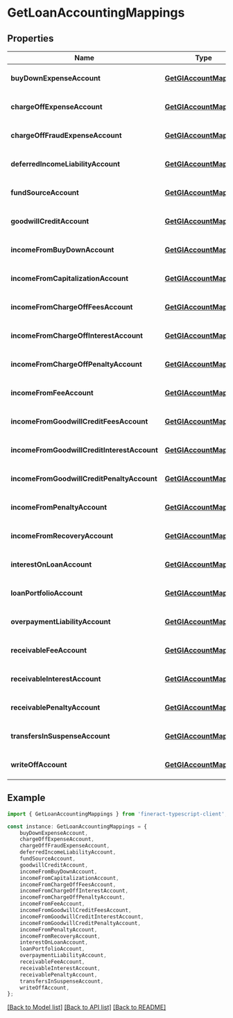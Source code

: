 # GetLoanAccountingMappings


## Properties

Name | Type | Description | Notes
------------ | ------------- | ------------- | -------------
**buyDownExpenseAccount** | [**GetGlAccountMapping**](GetGlAccountMapping.md) |  | [optional] [default to undefined]
**chargeOffExpenseAccount** | [**GetGlAccountMapping**](GetGlAccountMapping.md) |  | [optional] [default to undefined]
**chargeOffFraudExpenseAccount** | [**GetGlAccountMapping**](GetGlAccountMapping.md) |  | [optional] [default to undefined]
**deferredIncomeLiabilityAccount** | [**GetGlAccountMapping**](GetGlAccountMapping.md) |  | [optional] [default to undefined]
**fundSourceAccount** | [**GetGlAccountMapping**](GetGlAccountMapping.md) |  | [optional] [default to undefined]
**goodwillCreditAccount** | [**GetGlAccountMapping**](GetGlAccountMapping.md) |  | [optional] [default to undefined]
**incomeFromBuyDownAccount** | [**GetGlAccountMapping**](GetGlAccountMapping.md) |  | [optional] [default to undefined]
**incomeFromCapitalizationAccount** | [**GetGlAccountMapping**](GetGlAccountMapping.md) |  | [optional] [default to undefined]
**incomeFromChargeOffFeesAccount** | [**GetGlAccountMapping**](GetGlAccountMapping.md) |  | [optional] [default to undefined]
**incomeFromChargeOffInterestAccount** | [**GetGlAccountMapping**](GetGlAccountMapping.md) |  | [optional] [default to undefined]
**incomeFromChargeOffPenaltyAccount** | [**GetGlAccountMapping**](GetGlAccountMapping.md) |  | [optional] [default to undefined]
**incomeFromFeeAccount** | [**GetGlAccountMapping**](GetGlAccountMapping.md) |  | [optional] [default to undefined]
**incomeFromGoodwillCreditFeesAccount** | [**GetGlAccountMapping**](GetGlAccountMapping.md) |  | [optional] [default to undefined]
**incomeFromGoodwillCreditInterestAccount** | [**GetGlAccountMapping**](GetGlAccountMapping.md) |  | [optional] [default to undefined]
**incomeFromGoodwillCreditPenaltyAccount** | [**GetGlAccountMapping**](GetGlAccountMapping.md) |  | [optional] [default to undefined]
**incomeFromPenaltyAccount** | [**GetGlAccountMapping**](GetGlAccountMapping.md) |  | [optional] [default to undefined]
**incomeFromRecoveryAccount** | [**GetGlAccountMapping**](GetGlAccountMapping.md) |  | [optional] [default to undefined]
**interestOnLoanAccount** | [**GetGlAccountMapping**](GetGlAccountMapping.md) |  | [optional] [default to undefined]
**loanPortfolioAccount** | [**GetGlAccountMapping**](GetGlAccountMapping.md) |  | [optional] [default to undefined]
**overpaymentLiabilityAccount** | [**GetGlAccountMapping**](GetGlAccountMapping.md) |  | [optional] [default to undefined]
**receivableFeeAccount** | [**GetGlAccountMapping**](GetGlAccountMapping.md) |  | [optional] [default to undefined]
**receivableInterestAccount** | [**GetGlAccountMapping**](GetGlAccountMapping.md) |  | [optional] [default to undefined]
**receivablePenaltyAccount** | [**GetGlAccountMapping**](GetGlAccountMapping.md) |  | [optional] [default to undefined]
**transfersInSuspenseAccount** | [**GetGlAccountMapping**](GetGlAccountMapping.md) |  | [optional] [default to undefined]
**writeOffAccount** | [**GetGlAccountMapping**](GetGlAccountMapping.md) |  | [optional] [default to undefined]

## Example

```typescript
import { GetLoanAccountingMappings } from 'fineract-typescript-client';

const instance: GetLoanAccountingMappings = {
    buyDownExpenseAccount,
    chargeOffExpenseAccount,
    chargeOffFraudExpenseAccount,
    deferredIncomeLiabilityAccount,
    fundSourceAccount,
    goodwillCreditAccount,
    incomeFromBuyDownAccount,
    incomeFromCapitalizationAccount,
    incomeFromChargeOffFeesAccount,
    incomeFromChargeOffInterestAccount,
    incomeFromChargeOffPenaltyAccount,
    incomeFromFeeAccount,
    incomeFromGoodwillCreditFeesAccount,
    incomeFromGoodwillCreditInterestAccount,
    incomeFromGoodwillCreditPenaltyAccount,
    incomeFromPenaltyAccount,
    incomeFromRecoveryAccount,
    interestOnLoanAccount,
    loanPortfolioAccount,
    overpaymentLiabilityAccount,
    receivableFeeAccount,
    receivableInterestAccount,
    receivablePenaltyAccount,
    transfersInSuspenseAccount,
    writeOffAccount,
};
```

[[Back to Model list]](../README.md#documentation-for-models) [[Back to API list]](../README.md#documentation-for-api-endpoints) [[Back to README]](../README.md)
